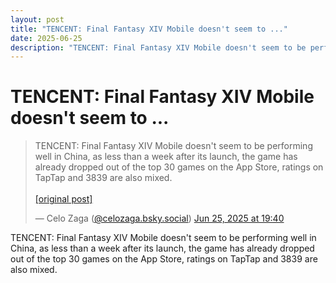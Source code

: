 ```yaml
---
layout: post
title: "TENCENT: Final Fantasy XIV Mobile doesn't seem to ..."
date: 2025-06-25
description: "TENCENT: Final Fantasy XIV Mobile doesn't seem to be performing well in China, as less than a week after its launch, the game has already dropped out of..."
---
```


<h1 class="bluesky-post-title">TENCENT: Final Fantasy XIV Mobile doesn't seem to ...</h1>

<blockquote class="bluesky-embed" data-bluesky-uri="at://did:plc:lmh6rennptq77inaztnovw4b/app.bsky.feed.post/3lsheitrean2v" data-bluesky-embed-color-mode="system">
<p lang="">TENCENT: Final Fantasy XIV Mobile doesn't seem to be performing well in China, as less than a week after its launch, the game has already dropped out of the top 30 games on the App Store, ratings on TapTap and 3839 are also mixed.<br><br><a href="https://bsky.app/profile/celozaga.bsky.social/post/3lsheitrean2v">[original post]</a></p>
&mdash; Celo Zaga (<a href="https://bsky.app/profile/did:plc:lmh6rennptq77inaztnovw4b?ref_src=embed">@celozaga.bsky.social</a>) <a href="https://bsky.app/profile/celozaga.bsky.social/post/3lsheitrean2v?ref_src=embed">Jun 25, 2025 at 19:40</a>
</blockquote>
<script async src="https://embed.bsky.app/static/embed.js" charset="utf-8"></script>

<p class="bluesky-post-description">TENCENT: Final Fantasy XIV Mobile doesn't seem to be performing well in China, as less than a week after its launch, the game has already dropped out of the top 30 games on the App Store, ratings on TapTap and 3839 are also mixed.</p>
